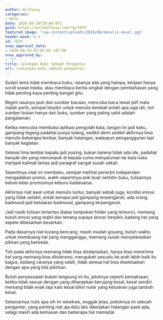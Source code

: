 ```yaml
---
author: WilFauzy
categories:
- Note
date: 2020-08-18T20:04:07Z
guid: https://wildanfauzy.com/?p=7079
featured_image: "/wp-content/uploads/2020/08/menulis-novel.jpg"
header-mask: 0.4
id: 7079
snax_approval_data:
- 2020-08-19 03:05:45 +07:00
snax_approved_by:
- "1"
title: Celengan Babi Sebuah Pengantar
url: /celengan-babi-sebuah-pengantar/
---
```


Sudah lama tidak membaca buku, rasanya ada yang hampa, kerjaan hanya scroll sosial media, atau membaca berita singkat dengan pembahasan yang tidak penting kaya penting banget gitu.&nbsp;

Begini rasanya jauh dari sumber bacaan, mencoba baca lewat pdf mata malah perih, sempat terpikir untuk menulis kembali entah apa saja lah, toh sumber bukan hanya dari buku, sumber yang paling valid adalah pangalaman.&nbsp;

Ketika mencoba membuka aplikasi pengolah kata, tangan ini jadi kaku, gampang tegang padahal punya tulang, sedikit demi sedikit akhirnya bisa menulis beberapa lembar, banyak halangan, walaupun pengangguran tapi banyak kegiatan.&nbsp;

Selesai lima lembar kepala jadi pusing, bukan karena tidak ada ide, padahal banyak ide yang menumpuk di kepala cuma menyalurkan ke kata-kata menjadi kalimat lantas jadi paragraf sangat susah sekali.&nbsp;

Sepertinya otak ini membeku, sempat melihat penerbit independen mengadakan promo, wahh sepertinya asik buat nerbitin buku, tulisannya belum kelar promosinya keburu kadaluarsa.&nbsp;

Akhirnya niat awal untuk menulis luntur, banyak sebab juga, kondisi emosi yang tidak setabil, entah kenapa jadi gampang terpengaruh, ada orang badmood jadi ketularan badmood, gampang terpengaruh.&nbsp;

Jadi nasib tulisan terlantas diatas tumpukan folder yang terkunci, memang butuh emosi yang stabil dan tenang supaya lancar berpikir, kadang hal yang sepele dibesarkan besarkan.&nbsp;

Pada dasarnya niat kurang kencang, masih mudah goyang, butuh waktu untuk membuang hal yang mengganggu, memang susah menyelaraskan pikiran yang berbeda.&nbsp;

Toh pada akhirnya memang tidak bisa diselaraskan, hanya bisa menerima hal yang memang bisa ditoleransi, mengubah sesuatu ke arah lebih baik itu bagus, kadang caranya yang salah, tidak semua hal bisa diselesaikan dengan apa yang kita pikirkan.&nbsp;

Butuh penyesuaian bukan langsung ini itu, jatuhnya seperti pemaksaan, ketika tidak sesuai dengan yang diharapkan berujung kesal, kesal sendiri memang tidak enak tapi kalo kesal bikin nular yang ketularan juga tambah kesal.&nbsp;

Sebenarnya nulis apa sih ini wkwkwk, enggak jelas, pokoknya ini sebuah pengantar, yang penting niat aja dulu lalu dikerjakan halangan pasti ada, selagi masih ada kemauan dan beberapa hal memadai.&nbsp;
